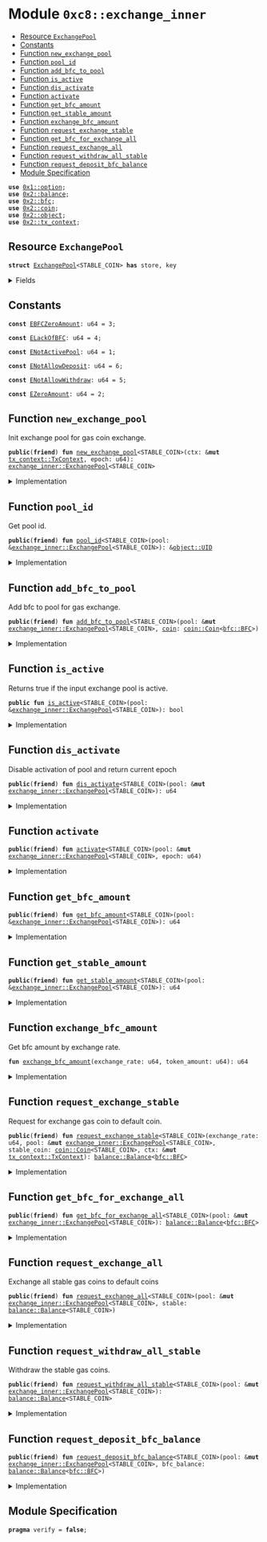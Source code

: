 
<a name="0xc8_exchange_inner"></a>

# Module `0xc8::exchange_inner`



-  [Resource `ExchangePool`](#0xc8_exchange_inner_ExchangePool)
-  [Constants](#@Constants_0)
-  [Function `new_exchange_pool`](#0xc8_exchange_inner_new_exchange_pool)
-  [Function `pool_id`](#0xc8_exchange_inner_pool_id)
-  [Function `add_bfc_to_pool`](#0xc8_exchange_inner_add_bfc_to_pool)
-  [Function `is_active`](#0xc8_exchange_inner_is_active)
-  [Function `dis_activate`](#0xc8_exchange_inner_dis_activate)
-  [Function `activate`](#0xc8_exchange_inner_activate)
-  [Function `get_bfc_amount`](#0xc8_exchange_inner_get_bfc_amount)
-  [Function `get_stable_amount`](#0xc8_exchange_inner_get_stable_amount)
-  [Function `exchange_bfc_amount`](#0xc8_exchange_inner_exchange_bfc_amount)
-  [Function `request_exchange_stable`](#0xc8_exchange_inner_request_exchange_stable)
-  [Function `get_bfc_for_exchange_all`](#0xc8_exchange_inner_get_bfc_for_exchange_all)
-  [Function `request_exchange_all`](#0xc8_exchange_inner_request_exchange_all)
-  [Function `request_withdraw_all_stable`](#0xc8_exchange_inner_request_withdraw_all_stable)
-  [Function `request_deposit_bfc_balance`](#0xc8_exchange_inner_request_deposit_bfc_balance)
-  [Module Specification](#@Module_Specification_1)


<pre><code><b>use</b> <a href="">0x1::option</a>;
<b>use</b> <a href="../../../.././build/Sui/docs/balance.md#0x2_balance">0x2::balance</a>;
<b>use</b> <a href="../../../.././build/Sui/docs/bfc.md#0x2_bfc">0x2::bfc</a>;
<b>use</b> <a href="../../../.././build/Sui/docs/coin.md#0x2_coin">0x2::coin</a>;
<b>use</b> <a href="../../../.././build/Sui/docs/object.md#0x2_object">0x2::object</a>;
<b>use</b> <a href="../../../.././build/Sui/docs/tx_context.md#0x2_tx_context">0x2::tx_context</a>;
</code></pre>



<a name="0xc8_exchange_inner_ExchangePool"></a>

## Resource `ExchangePool`



<pre><code><b>struct</b> <a href="exchange_inner.md#0xc8_exchange_inner_ExchangePool">ExchangePool</a>&lt;STABLE_COIN&gt; <b>has</b> store, key
</code></pre>



<details>
<summary>Fields</summary>


<dl>
<dt>
<code>id: <a href="../../../.././build/Sui/docs/object.md#0x2_object_UID">object::UID</a></code>
</dt>
<dd>

</dd>
<dt>
<code>activation_epoch: <a href="_Option">option::Option</a>&lt;u64&gt;</code>
</dt>
<dd>
 The epoch at which this pool became active.
 The value is <code>None</code> if the pool is pre-active and <code>Some(&lt;epoch_number&gt;)</code> if active or inactive.
</dd>
<dt>
<code>bfc_balance: u64</code>
</dt>
<dd>
 The total number of SUI coins in this pool
</dd>
<dt>
<code>bfc_pool: <a href="../../../.././build/Sui/docs/balance.md#0x2_balance_Balance">balance::Balance</a>&lt;<a href="../../../.././build/Sui/docs/bfc.md#0x2_bfc_BFC">bfc::BFC</a>&gt;</code>
</dt>
<dd>
 The epoch stake rewards will be added here at the end of each epoch.
</dd>
<dt>
<code>stable_token_balance: u64</code>
</dt>
<dd>
 Total number of pool stable coins issued by the pool.
</dd>
<dt>
<code>stable_pool: <a href="../../../.././build/Sui/docs/balance.md#0x2_balance_Balance">balance::Balance</a>&lt;STABLE_COIN&gt;</code>
</dt>
<dd>
 The epoch stable gas coins
</dd>
</dl>


</details>

<a name="@Constants_0"></a>

## Constants


<a name="0xc8_exchange_inner_EBFCZeroAmount"></a>



<pre><code><b>const</b> <a href="exchange_inner.md#0xc8_exchange_inner_EBFCZeroAmount">EBFCZeroAmount</a>: u64 = 3;
</code></pre>



<a name="0xc8_exchange_inner_ELackOfBFC"></a>



<pre><code><b>const</b> <a href="exchange_inner.md#0xc8_exchange_inner_ELackOfBFC">ELackOfBFC</a>: u64 = 4;
</code></pre>



<a name="0xc8_exchange_inner_ENotActivePool"></a>



<pre><code><b>const</b> <a href="exchange_inner.md#0xc8_exchange_inner_ENotActivePool">ENotActivePool</a>: u64 = 1;
</code></pre>



<a name="0xc8_exchange_inner_ENotAllowDeposit"></a>



<pre><code><b>const</b> <a href="exchange_inner.md#0xc8_exchange_inner_ENotAllowDeposit">ENotAllowDeposit</a>: u64 = 6;
</code></pre>



<a name="0xc8_exchange_inner_ENotAllowWithdraw"></a>



<pre><code><b>const</b> <a href="exchange_inner.md#0xc8_exchange_inner_ENotAllowWithdraw">ENotAllowWithdraw</a>: u64 = 5;
</code></pre>



<a name="0xc8_exchange_inner_EZeroAmount"></a>



<pre><code><b>const</b> <a href="exchange_inner.md#0xc8_exchange_inner_EZeroAmount">EZeroAmount</a>: u64 = 2;
</code></pre>



<a name="0xc8_exchange_inner_new_exchange_pool"></a>

## Function `new_exchange_pool`

Init exchange pool for gas coin exchange.


<pre><code><b>public</b>(<b>friend</b>) <b>fun</b> <a href="exchange_inner.md#0xc8_exchange_inner_new_exchange_pool">new_exchange_pool</a>&lt;STABLE_COIN&gt;(ctx: &<b>mut</b> <a href="../../../.././build/Sui/docs/tx_context.md#0x2_tx_context_TxContext">tx_context::TxContext</a>, epoch: u64): <a href="exchange_inner.md#0xc8_exchange_inner_ExchangePool">exchange_inner::ExchangePool</a>&lt;STABLE_COIN&gt;
</code></pre>



<details>
<summary>Implementation</summary>


<pre><code><b>public</b>(<b>friend</b>) <b>fun</b> <a href="exchange_inner.md#0xc8_exchange_inner_new_exchange_pool">new_exchange_pool</a>&lt;STABLE_COIN&gt;(ctx: &<b>mut</b> TxContext, epoch: u64) : <a href="exchange_inner.md#0xc8_exchange_inner_ExchangePool">ExchangePool</a>&lt;STABLE_COIN&gt; {
    <a href="exchange_inner.md#0xc8_exchange_inner_ExchangePool">ExchangePool</a> {
        id: <a href="../../../.././build/Sui/docs/object.md#0x2_object_new">object::new</a>(ctx),
        activation_epoch: <a href="_some">option::some</a>(epoch),
        bfc_balance: 0,
        bfc_pool: <a href="../../../.././build/Sui/docs/balance.md#0x2_balance_zero">balance::zero</a>(),
        stable_token_balance: 0,
        stable_pool: <a href="../../../.././build/Sui/docs/balance.md#0x2_balance_zero">balance::zero</a>&lt;STABLE_COIN&gt;(),
    }
}
</code></pre>



</details>

<a name="0xc8_exchange_inner_pool_id"></a>

## Function `pool_id`

Get pool id.


<pre><code><b>public</b>(<b>friend</b>) <b>fun</b> <a href="exchange_inner.md#0xc8_exchange_inner_pool_id">pool_id</a>&lt;STABLE_COIN&gt;(pool: &<a href="exchange_inner.md#0xc8_exchange_inner_ExchangePool">exchange_inner::ExchangePool</a>&lt;STABLE_COIN&gt;): &<a href="../../../.././build/Sui/docs/object.md#0x2_object_UID">object::UID</a>
</code></pre>



<details>
<summary>Implementation</summary>


<pre><code><b>public</b>(<b>friend</b>) <b>fun</b> <a href="exchange_inner.md#0xc8_exchange_inner_pool_id">pool_id</a>&lt;STABLE_COIN&gt;(
    pool: &<a href="exchange_inner.md#0xc8_exchange_inner_ExchangePool">ExchangePool</a>&lt;STABLE_COIN&gt;,
): &UID {
    &pool.id
}
</code></pre>



</details>

<a name="0xc8_exchange_inner_add_bfc_to_pool"></a>

## Function `add_bfc_to_pool`

Add bfc to pool for gas exchange.


<pre><code><b>public</b>(<b>friend</b>) <b>fun</b> <a href="exchange_inner.md#0xc8_exchange_inner_add_bfc_to_pool">add_bfc_to_pool</a>&lt;STABLE_COIN&gt;(pool: &<b>mut</b> <a href="exchange_inner.md#0xc8_exchange_inner_ExchangePool">exchange_inner::ExchangePool</a>&lt;STABLE_COIN&gt;, <a href="../../../.././build/Sui/docs/coin.md#0x2_coin">coin</a>: <a href="../../../.././build/Sui/docs/coin.md#0x2_coin_Coin">coin::Coin</a>&lt;<a href="../../../.././build/Sui/docs/bfc.md#0x2_bfc_BFC">bfc::BFC</a>&gt;)
</code></pre>



<details>
<summary>Implementation</summary>


<pre><code><b>public</b>(<b>friend</b>) <b>fun</b> <a href="exchange_inner.md#0xc8_exchange_inner_add_bfc_to_pool">add_bfc_to_pool</a>&lt;STABLE_COIN&gt;(pool: &<b>mut</b> <a href="exchange_inner.md#0xc8_exchange_inner_ExchangePool">ExchangePool</a>&lt;STABLE_COIN&gt;, <a href="../../../.././build/Sui/docs/coin.md#0x2_coin">coin</a>: Coin&lt;BFC&gt;) {
    <b>let</b> amount = <a href="../../../.././build/Sui/docs/coin.md#0x2_coin_value">coin::value</a>(&<a href="../../../.././build/Sui/docs/coin.md#0x2_coin">coin</a>);
    <b>assert</b>!( amount &gt; 0, <a href="exchange_inner.md#0xc8_exchange_inner_EZeroAmount">EZeroAmount</a>);
    pool.bfc_balance = pool.bfc_balance + amount;
    <b>let</b> <a href="../../../.././build/Sui/docs/balance.md#0x2_balance">balance</a> = <a href="../../../.././build/Sui/docs/coin.md#0x2_coin_into_balance">coin::into_balance</a>(<a href="../../../.././build/Sui/docs/coin.md#0x2_coin">coin</a>);
    <a href="../../../.././build/Sui/docs/balance.md#0x2_balance_join">balance::join</a>(&<b>mut</b> pool.bfc_pool, <a href="../../../.././build/Sui/docs/balance.md#0x2_balance">balance</a>);
}
</code></pre>



</details>

<a name="0xc8_exchange_inner_is_active"></a>

## Function `is_active`

Returns true if the input exchange pool is active.


<pre><code><b>public</b> <b>fun</b> <a href="exchange_inner.md#0xc8_exchange_inner_is_active">is_active</a>&lt;STABLE_COIN&gt;(pool: &<a href="exchange_inner.md#0xc8_exchange_inner_ExchangePool">exchange_inner::ExchangePool</a>&lt;STABLE_COIN&gt;): bool
</code></pre>



<details>
<summary>Implementation</summary>


<pre><code><b>public</b> <b>fun</b> <a href="exchange_inner.md#0xc8_exchange_inner_is_active">is_active</a>&lt;STABLE_COIN&gt;(pool: &<a href="exchange_inner.md#0xc8_exchange_inner_ExchangePool">ExchangePool</a>&lt;STABLE_COIN&gt;): bool {
    <a href="_is_some">option::is_some</a>(&pool.activation_epoch)
}
</code></pre>



</details>

<a name="0xc8_exchange_inner_dis_activate"></a>

## Function `dis_activate`

Disable activation of pool and return current epoch


<pre><code><b>public</b>(<b>friend</b>) <b>fun</b> <a href="exchange_inner.md#0xc8_exchange_inner_dis_activate">dis_activate</a>&lt;STABLE_COIN&gt;(pool: &<b>mut</b> <a href="exchange_inner.md#0xc8_exchange_inner_ExchangePool">exchange_inner::ExchangePool</a>&lt;STABLE_COIN&gt;): u64
</code></pre>



<details>
<summary>Implementation</summary>


<pre><code><b>public</b>(<b>friend</b>) <b>fun</b> <a href="exchange_inner.md#0xc8_exchange_inner_dis_activate">dis_activate</a>&lt;STABLE_COIN&gt;(
    pool: &<b>mut</b> <a href="exchange_inner.md#0xc8_exchange_inner_ExchangePool">ExchangePool</a>&lt;STABLE_COIN&gt;
): u64 {
    <a href="_destroy_some">option::destroy_some</a>(pool.activation_epoch)
}
</code></pre>



</details>

<a name="0xc8_exchange_inner_activate"></a>

## Function `activate`



<pre><code><b>public</b>(<b>friend</b>) <b>fun</b> <a href="exchange_inner.md#0xc8_exchange_inner_activate">activate</a>&lt;STABLE_COIN&gt;(pool: &<b>mut</b> <a href="exchange_inner.md#0xc8_exchange_inner_ExchangePool">exchange_inner::ExchangePool</a>&lt;STABLE_COIN&gt;, epoch: u64)
</code></pre>



<details>
<summary>Implementation</summary>


<pre><code><b>public</b>(<b>friend</b>) <b>fun</b> <a href="exchange_inner.md#0xc8_exchange_inner_activate">activate</a>&lt;STABLE_COIN&gt;(
    pool: &<b>mut</b> <a href="exchange_inner.md#0xc8_exchange_inner_ExchangePool">ExchangePool</a>&lt;STABLE_COIN&gt;,
    epoch: u64) {
    pool.activation_epoch = <a href="_some">option::some</a>(epoch);
}
</code></pre>



</details>

<a name="0xc8_exchange_inner_get_bfc_amount"></a>

## Function `get_bfc_amount`



<pre><code><b>public</b>(<b>friend</b>) <b>fun</b> <a href="exchange_inner.md#0xc8_exchange_inner_get_bfc_amount">get_bfc_amount</a>&lt;STABLE_COIN&gt;(pool: &<a href="exchange_inner.md#0xc8_exchange_inner_ExchangePool">exchange_inner::ExchangePool</a>&lt;STABLE_COIN&gt;): u64
</code></pre>



<details>
<summary>Implementation</summary>


<pre><code><b>public</b>(<b>friend</b>) <b>fun</b> <a href="exchange_inner.md#0xc8_exchange_inner_get_bfc_amount">get_bfc_amount</a>&lt;STABLE_COIN&gt;(pool: &<a href="exchange_inner.md#0xc8_exchange_inner_ExchangePool">ExchangePool</a>&lt;STABLE_COIN&gt;): u64 {
    pool.bfc_balance
}
</code></pre>



</details>

<a name="0xc8_exchange_inner_get_stable_amount"></a>

## Function `get_stable_amount`



<pre><code><b>public</b>(<b>friend</b>) <b>fun</b> <a href="exchange_inner.md#0xc8_exchange_inner_get_stable_amount">get_stable_amount</a>&lt;STABLE_COIN&gt;(pool: &<a href="exchange_inner.md#0xc8_exchange_inner_ExchangePool">exchange_inner::ExchangePool</a>&lt;STABLE_COIN&gt;): u64
</code></pre>



<details>
<summary>Implementation</summary>


<pre><code><b>public</b>(<b>friend</b>) <b>fun</b> <a href="exchange_inner.md#0xc8_exchange_inner_get_stable_amount">get_stable_amount</a>&lt;STABLE_COIN&gt;(pool: &<a href="exchange_inner.md#0xc8_exchange_inner_ExchangePool">ExchangePool</a>&lt;STABLE_COIN&gt;): u64 {
    pool.stable_token_balance
}
</code></pre>



</details>

<a name="0xc8_exchange_inner_exchange_bfc_amount"></a>

## Function `exchange_bfc_amount`

Get bfc amount by exchange rate.


<pre><code><b>fun</b> <a href="exchange_inner.md#0xc8_exchange_inner_exchange_bfc_amount">exchange_bfc_amount</a>(exchange_rate: u64, token_amount: u64): u64
</code></pre>



<details>
<summary>Implementation</summary>


<pre><code><b>fun</b> <a href="exchange_inner.md#0xc8_exchange_inner_exchange_bfc_amount">exchange_bfc_amount</a>(exchange_rate: u64, token_amount: u64): u64 {
    <b>let</b> res = (token_amount <b>as</b> u128) / (exchange_rate <b>as</b> u128);
    (res <b>as</b> u64)
}
</code></pre>



</details>

<a name="0xc8_exchange_inner_request_exchange_stable"></a>

## Function `request_exchange_stable`

Request for exchange gas coin to default coin.


<pre><code><b>public</b>(<b>friend</b>) <b>fun</b> <a href="exchange_inner.md#0xc8_exchange_inner_request_exchange_stable">request_exchange_stable</a>&lt;STABLE_COIN&gt;(exchange_rate: u64, pool: &<b>mut</b> <a href="exchange_inner.md#0xc8_exchange_inner_ExchangePool">exchange_inner::ExchangePool</a>&lt;STABLE_COIN&gt;, stable_coin: <a href="../../../.././build/Sui/docs/coin.md#0x2_coin_Coin">coin::Coin</a>&lt;STABLE_COIN&gt;, ctx: &<b>mut</b> <a href="../../../.././build/Sui/docs/tx_context.md#0x2_tx_context_TxContext">tx_context::TxContext</a>): <a href="../../../.././build/Sui/docs/balance.md#0x2_balance_Balance">balance::Balance</a>&lt;<a href="../../../.././build/Sui/docs/bfc.md#0x2_bfc_BFC">bfc::BFC</a>&gt;
</code></pre>



<details>
<summary>Implementation</summary>


<pre><code><b>public</b>(<b>friend</b>) <b>fun</b> <a href="exchange_inner.md#0xc8_exchange_inner_request_exchange_stable">request_exchange_stable</a>&lt;STABLE_COIN&gt;(
    exchange_rate: u64,
    pool: &<b>mut</b> <a href="exchange_inner.md#0xc8_exchange_inner_ExchangePool">ExchangePool</a>&lt;STABLE_COIN&gt;,
    stable_coin: Coin&lt;STABLE_COIN&gt;,
    ctx: &<b>mut</b> TxContext
): Balance&lt;BFC&gt; {
    <b>assert</b>!(<a href="../../../.././build/Sui/docs/coin.md#0x2_coin_value">coin::value</a>(&stable_coin) &gt; 0, <a href="exchange_inner.md#0xc8_exchange_inner_EZeroAmount">EZeroAmount</a>);
    <b>let</b> tok_balance = <a href="../../../.././build/Sui/docs/coin.md#0x2_coin_into_balance">coin::into_balance</a>(stable_coin);
    <b>let</b> stable_amount = <a href="../../../.././build/Sui/docs/balance.md#0x2_balance_value">balance::value</a>(&tok_balance);
    <b>let</b> bfc_amount= <a href="exchange_inner.md#0xc8_exchange_inner_exchange_bfc_amount">exchange_bfc_amount</a>(exchange_rate, stable_amount);
    <b>assert</b>!(bfc_amount &gt; 0, <a href="exchange_inner.md#0xc8_exchange_inner_EBFCZeroAmount">EBFCZeroAmount</a>);
    <b>assert</b>!(pool.bfc_balance &gt; bfc_amount, <a href="exchange_inner.md#0xc8_exchange_inner_ELackOfBFC">ELackOfBFC</a>);
    <a href="../../../.././build/Sui/docs/balance.md#0x2_balance_join">balance::join</a>(&<b>mut</b> pool.stable_pool, tok_balance);
    <b>let</b> result = <a href="../../../.././build/Sui/docs/coin.md#0x2_coin_take">coin::take</a>(&<b>mut</b> pool.bfc_pool, bfc_amount, ctx);
    pool.bfc_balance = pool.bfc_balance - bfc_amount;
    pool.stable_token_balance = pool.stable_token_balance + stable_amount;
    <a href="../../../.././build/Sui/docs/coin.md#0x2_coin_into_balance">coin::into_balance</a>(result)
}
</code></pre>



</details>

<a name="0xc8_exchange_inner_get_bfc_for_exchange_all"></a>

## Function `get_bfc_for_exchange_all`



<pre><code><b>public</b>(<b>friend</b>) <b>fun</b> <a href="exchange_inner.md#0xc8_exchange_inner_get_bfc_for_exchange_all">get_bfc_for_exchange_all</a>&lt;STABLE_COIN&gt;(pool: &<b>mut</b> <a href="exchange_inner.md#0xc8_exchange_inner_ExchangePool">exchange_inner::ExchangePool</a>&lt;STABLE_COIN&gt;): <a href="../../../.././build/Sui/docs/balance.md#0x2_balance_Balance">balance::Balance</a>&lt;<a href="../../../.././build/Sui/docs/bfc.md#0x2_bfc_BFC">bfc::BFC</a>&gt;
</code></pre>



<details>
<summary>Implementation</summary>


<pre><code><b>public</b>(<b>friend</b>) <b>fun</b> <a href="exchange_inner.md#0xc8_exchange_inner_get_bfc_for_exchange_all">get_bfc_for_exchange_all</a>&lt;STABLE_COIN&gt;(
    pool: &<b>mut</b> <a href="exchange_inner.md#0xc8_exchange_inner_ExchangePool">ExchangePool</a>&lt;STABLE_COIN&gt;,
): Balance&lt;BFC&gt; {
    <b>if</b>(pool.bfc_balance &gt; 0) {
        //set pool active is <b>false</b>
        pool.bfc_balance = 0;
       <a href="../../../.././build/Sui/docs/balance.md#0x2_balance_withdraw_all">balance::withdraw_all</a>(&<b>mut</b> pool.bfc_pool)
    }<b>else</b> {
        <a href="../../../.././build/Sui/docs/balance.md#0x2_balance_zero">balance::zero</a>&lt;BFC&gt;()
    }
}
</code></pre>



</details>

<a name="0xc8_exchange_inner_request_exchange_all"></a>

## Function `request_exchange_all`

Exchange all stable gas coins to default coins


<pre><code><b>public</b>(<b>friend</b>) <b>fun</b> <a href="exchange_inner.md#0xc8_exchange_inner_request_exchange_all">request_exchange_all</a>&lt;STABLE_COIN&gt;(pool: &<b>mut</b> <a href="exchange_inner.md#0xc8_exchange_inner_ExchangePool">exchange_inner::ExchangePool</a>&lt;STABLE_COIN&gt;, stable: <a href="../../../.././build/Sui/docs/balance.md#0x2_balance_Balance">balance::Balance</a>&lt;STABLE_COIN&gt;)
</code></pre>



<details>
<summary>Implementation</summary>


<pre><code><b>public</b>(<b>friend</b>) <b>fun</b> <a href="exchange_inner.md#0xc8_exchange_inner_request_exchange_all">request_exchange_all</a>&lt;STABLE_COIN&gt;(
    pool: &<b>mut</b> <a href="exchange_inner.md#0xc8_exchange_inner_ExchangePool">ExchangePool</a>&lt;STABLE_COIN&gt;,
    stable: Balance&lt;STABLE_COIN&gt;,
) {
    <b>assert</b>!(<a href="exchange_inner.md#0xc8_exchange_inner_is_active">is_active</a>(pool), <a href="exchange_inner.md#0xc8_exchange_inner_ENotActivePool">ENotActivePool</a>);
    pool.stable_token_balance = pool.stable_token_balance + <a href="../../../.././build/Sui/docs/balance.md#0x2_balance_value">balance::value</a>(&stable);
    <a href="../../../.././build/Sui/docs/balance.md#0x2_balance_join">balance::join</a>(&<b>mut</b> pool.stable_pool, stable);
}
</code></pre>



</details>

<a name="0xc8_exchange_inner_request_withdraw_all_stable"></a>

## Function `request_withdraw_all_stable`

Withdraw the stable gas coins.


<pre><code><b>public</b>(<b>friend</b>) <b>fun</b> <a href="exchange_inner.md#0xc8_exchange_inner_request_withdraw_all_stable">request_withdraw_all_stable</a>&lt;STABLE_COIN&gt;(pool: &<b>mut</b> <a href="exchange_inner.md#0xc8_exchange_inner_ExchangePool">exchange_inner::ExchangePool</a>&lt;STABLE_COIN&gt;): <a href="../../../.././build/Sui/docs/balance.md#0x2_balance_Balance">balance::Balance</a>&lt;STABLE_COIN&gt;
</code></pre>



<details>
<summary>Implementation</summary>


<pre><code><b>public</b>(<b>friend</b>) <b>fun</b> <a href="exchange_inner.md#0xc8_exchange_inner_request_withdraw_all_stable">request_withdraw_all_stable</a>&lt;STABLE_COIN&gt;(
    pool: &<b>mut</b> <a href="exchange_inner.md#0xc8_exchange_inner_ExchangePool">ExchangePool</a>&lt;STABLE_COIN&gt;,
): Balance&lt;STABLE_COIN&gt; {
    <b>assert</b>!(!<a href="exchange_inner.md#0xc8_exchange_inner_is_active">is_active</a>(pool), <a href="exchange_inner.md#0xc8_exchange_inner_ENotAllowWithdraw">ENotAllowWithdraw</a>);
    pool.stable_token_balance = 0;
    <a href="../../../.././build/Sui/docs/balance.md#0x2_balance_withdraw_all">balance::withdraw_all</a>&lt;STABLE_COIN&gt;(&<b>mut</b> pool.stable_pool)
}
</code></pre>



</details>

<a name="0xc8_exchange_inner_request_deposit_bfc_balance"></a>

## Function `request_deposit_bfc_balance`



<pre><code><b>public</b>(<b>friend</b>) <b>fun</b> <a href="exchange_inner.md#0xc8_exchange_inner_request_deposit_bfc_balance">request_deposit_bfc_balance</a>&lt;STABLE_COIN&gt;(pool: &<b>mut</b> <a href="exchange_inner.md#0xc8_exchange_inner_ExchangePool">exchange_inner::ExchangePool</a>&lt;STABLE_COIN&gt;, bfc_balance: <a href="../../../.././build/Sui/docs/balance.md#0x2_balance_Balance">balance::Balance</a>&lt;<a href="../../../.././build/Sui/docs/bfc.md#0x2_bfc_BFC">bfc::BFC</a>&gt;)
</code></pre>



<details>
<summary>Implementation</summary>


<pre><code><b>public</b>(<b>friend</b>) <b>fun</b> <a href="exchange_inner.md#0xc8_exchange_inner_request_deposit_bfc_balance">request_deposit_bfc_balance</a>&lt;STABLE_COIN&gt;(
    pool: &<b>mut</b> <a href="exchange_inner.md#0xc8_exchange_inner_ExchangePool">ExchangePool</a>&lt;STABLE_COIN&gt;,
    bfc_balance: Balance&lt;BFC&gt;,
) {
    <b>assert</b>!(!<a href="exchange_inner.md#0xc8_exchange_inner_is_active">is_active</a>(pool), <a href="exchange_inner.md#0xc8_exchange_inner_ENotAllowDeposit">ENotAllowDeposit</a>);
    pool.bfc_balance = pool.bfc_balance + <a href="../../../.././build/Sui/docs/balance.md#0x2_balance_value">balance::value</a>(&bfc_balance);
    <a href="../../../.././build/Sui/docs/balance.md#0x2_balance_join">balance::join</a>(&<b>mut</b> pool.bfc_pool, bfc_balance);
}
</code></pre>



</details>

<a name="@Module_Specification_1"></a>

## Module Specification



<pre><code><b>pragma</b> verify = <b>false</b>;
</code></pre>
